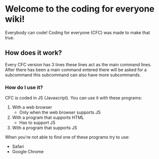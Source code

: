 # Welcome to the coding for everyone wiki!

Everybody can code! Coding for everyone (CFC) was made to make that true.

## How does it work?
Every CFC version has 3 lines these lines act as the main command lines.
After there has been a main command entered there will be asked for a subcommand this subcommand can also have more subcommands.
### How do I use it?
CFC is coded in JS (Javascript). You can use it with these programs:
1. With a web browser
    * Only when the web browser supports JS 
2. With a program that supports HTML
    * Has to support JS
3. With a program that supports JS

When you're not able to find one of these programs try to use:
* Safari
* Google Chrome

